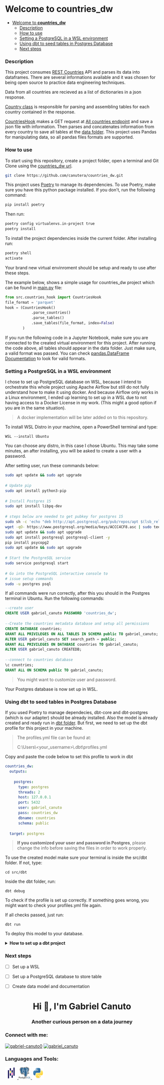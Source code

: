 

<!-- 
<details>
  <summary><strong>English</strong></summary><br /> -->

# Welcome to **countries_dw**

- [Welcome to **countries\_dw**](#welcome-to-countries_dw)
    - [Description](#description)
    - [How to use](#how-to-use)
    - [Setting a PostgreSQL in a WSL environment](#setting-a-postgresql-in-a-wsl-environment)
    - [Using dbt to seed tables in Postgres Database](#using-dbt-to-seed-tables-in-postgres-database)
    - [Next steps](#next-steps)

### Description
This project consumes [REST Countries](https://restcountries.com/) API and parses its data into dataframes. 
There are several informations available and it was chosen for being open source to practice data engineering techniques. 

Data from all countries are recieved as a list of dictionaries in a json response. 

[Country class](src\parser\country.py) is responsible for parsing and assembling tables for
each country contained in the response.

[CountriesHook](src\hook\countries_hook.py) makes a GET request at [All countries endpoint](https://restcountries.com/v3.1/all)
and save a json file with information. Then parses and concatenates information from every country to save all tables at the [data folder](data). This project uses Pandas for manipulating data, so all pandas files formats are supported.


### How to use

To start using this repository, create a project folder, open a terminal and Git Clone using the [countries_dw url](https://github.com/canutera/countries_dw.git).
```bash
git clone https://github.com/canutera/countries_dw.git
```
This project uses [Poetry](https://python-poetry.org/) to manage its dependencies. 
To use Poetry, make sure you have this python package installed. If you don't, run the following command:
```bash
pip install poetry
```
Then run:
```bash
poetry config virtualenvs.in-project true
poetry install
```
To install the project dependencies inside the current folder. After installing run:
```bash
poetry shell
activate
```
Your brand new virtual envinroment should be setup and ready to use after these steps.

The example below, shows a simple usage for countries_dw project which can be found in [main.py](src\main.py) file:
```python
from src.countries_hook import CountriesHook
file_format = 'parquet'
hook = (CountriesHook()
            .parse_countries()
            .parse_tables()
            .save_tables(file_format, index=False)
        )
```
If you run the following code in a Jupyter Notebook, make sure you are connected to the created virtual environment for this project.
After running the code above, all tables should appear in the data folder. Just make sure, a valid format was passed.
You can check [pandas.DataFrame Documentation](https://pandas.pydata.org/docs/reference/api/pandas.DataFrame.html) to look for valid formats.

### Setting a PostgreSQL in a WSL environment

I chose to set up PostgreSQL database on WSL, because I intend to orchestrate this whole project using Apache Airflow but still do not fully understand how to make it using docker. And
because Airflow only works in a Linux environment, I ended up learning to set up in a WSL due to not having access to a Docker License in my work. (This might a good option if you are in the same situation).

> A docker implementation will be later added on to this repository.

To install WSL Distro in your machine, open a PowerShell terminal and type:
```shell
WSL --install Ubuntu
```
You can choose any distro, in this case I chose Ubuntu.
This may take some minutes, an after installing, you will be asked to create a user with a password.

After setting user, run these commands below:

```bash
sudo apt update && sudo apt upgrade

# Update pip
sudo apt install python3-pip

# Install Postgres 15 
sudo apt install libpq-dev

# steps below are needed to get pubkey for postgres 15
sudo sh -c 'echo "deb http://apt.postgresql.org/pub/repos/apt $(lsb_release -cs)-pgdg main" > /etc/apt/sources.list.d/pgdg.list'
wget -qO- https://www.postgresql.org/media/keys/ACCC4CF8.asc | sudo tee /etc/apt/trusted.gpg.d/pgdg.asc &>/dev/null
sudo apt update && sudo apt upgrade
sudo apt install postgresql postgresql-client -y
pip install psycopg2
sudo apt update && sudo apt upgrade

# Start the PostgreSQL service
sudo service postgresql start

# Go into the PostgreSQL interactive console to 
# issue setup commands
sudo -u postgres psql
```
If all commands were run correctly, after this you should in the Postgres terminal in Ubuntu. Run the following commands:
```SQL
--create user
CREATE USER gabriel_canuto PASSWORD 'countries_dw';

--Create the countries metadata database and setup all permissions
CREATE DATABASE countries;
GRANT ALL PRIVILEGES ON ALL TABLES IN SCHEMA public TO gabriel_canuto;
ALTER USER gabriel_canuto SET search_path = public;
GRANT ALL PRIVILEGES ON DATABASE countries TO gabriel_canuto;
ALTER USER gabriel_canuto CREATEDB;

--connect to countries database
\c countries;
GRANT ALL ON SCHEMA public TO gabriel_canuto;
```
> You might want to customize user and password.

Your Postgres database is now set up in WSL.

### Using dbt to seed tables in Postgres Database

If you used Poetry to manage dependecies, dbt-core and dbt-postgres (which is our adapter) should be already installed. Also the model is already created and ready run in [dbt folder](src\dbt). But first, we need to set up the dbt profile for this project in your machine.

> The profiles.yml file can be found at:
>  
> C:\Users\\<your_username>\\\.dbt\profiles.yml

Copy and paste the code below to set this profile to work in dbt


```yml
countries_dw:
  outputs:

    postgres:
      type: postgres
      threads: 2
      host: 127.0.0.1
      port: 5432
      user: gabriel_canuto
      pass: countries_dw
      dbname: countries
      schema: public

  target: postgres
```
> **If you customized your user and password in Postgres**, please change the info before saving the files in order to work properly.

To use the created model make sure your terminal is inside the src/dbt folder. If not, type: 

```shell
cd src/dbt
```
Inside the dbt folder, run:

```shell
dbt debug
```
To check if the profile is set up correctly. If something goes wrong, you might want to check your profiles.yml file again.

If all checks passed, just run:
```shell
dbt run
```
To deploy this model to your database.


<details>
  <summary><strong>How to set up a dbt project</strong></summary><br />
  Some bullshit here
</details>







### Next steps

- [ ] Set up a WSL 
- [ ] Set up a PostgreSQL database to store table
- [ ] Create data model and documentation














<h1 align="center">Hi 👋, I'm Gabriel Canuto</h1>
<h3 align="center">Another curious person on a data journey</h3>

<h3 align="left">Connect with me:</h3>
<p align="left">
<a href="https://linkedin.com/in/gabriel-canuto0" target="blank"><img align="center" src="https://raw.githubusercontent.com/rahuldkjain/github-profile-readme-generator/master/src/images/icons/Social/linked-in-alt.svg" alt="gabriel-canuto0" height="30" width="40" /></a>
<a href="https://instagram.com/gabriel_canuto" target="blank"><img align="center" src="https://raw.githubusercontent.com/rahuldkjain/github-profile-readme-generator/master/src/images/icons/Social/instagram.svg" alt="gabriel_canuto" height="30" width="40" /></a>
</p>

<h3 align="left">Languages and Tools:</h3>
<p align="left"> <a href="https://pandas.pydata.org/" target="_blank" rel="noreferrer"> <img src="https://raw.githubusercontent.com/devicons/devicon/2ae2a900d2f041da66e950e4d48052658d850630/icons/pandas/pandas-original.svg" alt="pandas" width="40" height="40"/> </a> <a href="https://www.postgresql.org" target="_blank" rel="noreferrer"> <img src="https://raw.githubusercontent.com/devicons/devicon/master/icons/postgresql/postgresql-original-wordmark.svg" alt="postgresql" width="40" height="40"/> </a> <a href="https://www.python.org" target="_blank" rel="noreferrer"> <img src="https://raw.githubusercontent.com/devicons/devicon/master/icons/python/python-original.svg" alt="python" width="40" height="40"/> </a> </p>


